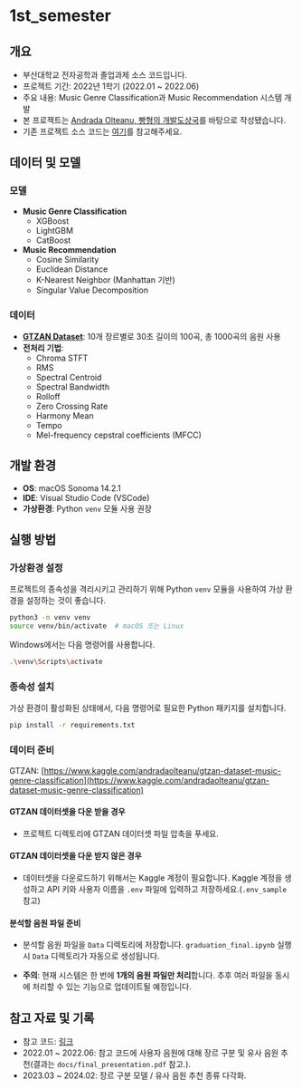 # 1st_semester

## 개요
- 부산대학교 전자공학과 졸업과제 소스 코드입니다.
- 프로젝트 기간: 2022년 1학기 (2022.01 ~ 2022.06)
- 주요 내용: Music Genre Classification과 Music Recommendation 시스템 개발
- 본 프로젝트는 [Andrada Olteanu, 빵형의 개발도상국](https://www.kaggle.com/code/andradaolteanu/work-w-audio-data-visualise-classify-recommend/notebook)를 바탕으로 작성됐습니다.
- 기존 프로젝트 소스 코드는 [여기](https://colab.research.google.com/drive/18D1nzefCUrZLXEGI39yawWXrJbR4QZgE?usp=sharing)를 참고해주세요.

## 데이터 및 모델
### 모델
- **Music Genre Classification**
    - XGBoost
    - LightGBM
    - CatBoost
- **Music Recommendation**
    - Cosine Similarity
    - Euclidean Distance
    - K-Nearest Neighbor (Manhattan 기반)
    - Singular Value Decomposition

### 데이터
- [**GTZAN Dataset**](https://www.kaggle.com/andradaolteanu/gtzan-dataset-music-genre-classification): 10개 장르별로 30초 길이의 100곡, 총 1000곡의 음원 사용
- **전처리 기법**:
    - Chroma STFT
    - RMS
    - Spectral Centroid
    - Spectral Bandwidth
    - Rolloff
    - Zero Crossing Rate
    - Harmony Mean
    - Tempo
    - Mel-frequency cepstral coefficients (MFCC)

## 개발 환경
- **OS**: macOS Sonoma 14.2.1
- **IDE**: Visual Studio Code (VSCode)
- **가상환경**: Python `venv` 모듈 사용 권장

## 실행 방법

### 가상환경 설정

프로젝트의 종속성을 격리시키고 관리하기 위해 Python `venv` 모듈을 사용하여 가상 환경을 설정하는 것이 좋습니다.

```bash
python3 -m venv venv
source venv/bin/activate  # macOS 또는 Linux
```

Windows에서는 다음 명령어를 사용합니다.

```bash
.\venv\Scripts\activate
```

### 종속성 설치

가상 환경이 활성화된 상태에서, 다음 명령어로 필요한 Python 패키지를 설치합니다.

```bash
pip install -r requirements.txt
```

### 데이터 준비

GTZAN: [https://www.kaggle.com/andradaolteanu/gtzan-dataset-music-genre-classification](https://www.kaggle.com/andradaolteanu/gtzan-dataset-music-genre-classification)

#### GTZAN 데이터셋을 다운 받을 경우

- 프로젝트 디렉토리에 GTZAN 데이터셋 파일 압축을 푸세요.

#### GTZAN 데이터셋을 다운 받지 않은 경우

- 데이터셋을 다운로드하기 위해서는 Kaggle 계정이 필요합니다. Kaggle 계정을 생성하고 API 키와 사용자 이름을 `.env` 파일에 입력하고 저장하세요.(`.env_sample` 참고)


#### 분석할 음원 파일 준비

- 분석할 음원 파일을 `Data` 디렉토리에 저장합니다. `graduation_final.ipynb` 실행 시 `Data` 디렉토리가 자동으로 생성됩니다.

- **주의**: 현재 시스템은 한 번에 **1개의 음원 파일만 처리**합니다. 추후 여러 파일을 동시에 처리할 수 있는 기능으로 업데이트될 예정입니다.

## 참고 자료 및 기록

- 참고 코드: [링크](https://www.kaggle.com/code/andradaolteanu/work-w-audio-data-visualise-classify-recommend/notebook)
- 2022.01 ~ 2022.06: 참고 코드에 사용자 음원에 대해 장르 구분 및 유사 음원 추천(결과는 `docs/final_presentation.pdf` 참고.).
- 2023.03 ~ 2024.02: 장르 구분 모델 / 유사 음원 추천 종류 다각화.
